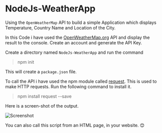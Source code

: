 # NodeJs-WeatherApp
Using the `OpenWeatherMap` API to build a simple Application which displays Temperature, Country Name and Location of the City.

In this Code i have used the [OpenWeatherMap.org](https://home.openweathermap.org/) API and display the result to the console.
Create an account and generate the API Key.

Create a directory named `NodeJs-WeatherApp` and run the command 

> npm init 

This will create a `package.json` file.  

To call the API i have used the npm module called [request](https://www.npmjs.com/package/request). This is used to make HTTP requests. Run the following command to install it.

> npm install request --save

Here is a screen-shot of the output.

![Screenshot](https://github.com/roshan139154/NodeJs-WeatherApp/blob/master/Screenshot/Output_Screenshot.png)

You can also call this script from an HTML page, in your website. 😊
